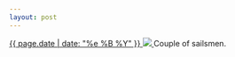 ```yaml
---
layout: post
---
```


<p>
  <a href="/267">
    <time>{{ page.date | date: "%e %B %Y" }}</time>
    <img src="https://s3.amazonaws.com/life.aaronjgreenberg.com/267.jpg">
  </a>
  Couple of sailsmen.
</p>
